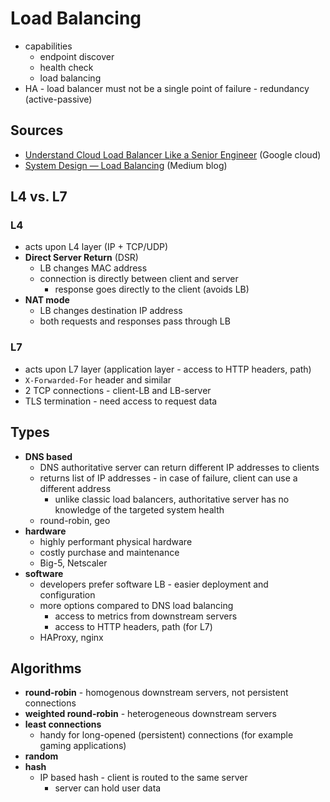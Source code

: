 # Load Balancing
- capabilities
    - endpoint discover
    - health check
    - load balancing
- HA - load balancer must not be a single point of failure - redundancy (active-passive)

## Sources
- [Understand Cloud Load Balancer Like a Senior Engineer](https://medium.com/google-cloud/understand-cloud-load-balancer-like-a-senior-engineer-d4f55f3111fc) (Google cloud)
- [System Design — Load Balancing](https://medium.com/must-know-computer-science/system-design-load-balancing-1c2e7675fc27) (Medium blog)

## L4 vs. L7

### L4
- acts upon L4 layer (IP + TCP/UDP)
- **Direct Server Return** (DSR)
    - LB changes MAC address
    - connection is directly between client and server
        - response goes directly to the client (avoids LB)
- **NAT mode**
    - LB changes destination IP address
    - both requests and responses pass through LB

### L7
- acts upon L7 layer (application layer - access to HTTP headers, path)
- `X-Forwarded-For` header and similar
- 2 TCP connections - client-LB and LB-server
- TLS termination - need access to request data

## Types
- **DNS based**
    - DNS authoritative server can return different IP addresses to clients
    - returns list of IP addresses - in case of failure, client can use a different address
        - unlike classic load balancers, authoritative server has no knowledge of the targeted system health
    - round-robin, geo
- **hardware**
    - highly performant physical hardware
    - costly purchase and maintenance
    - Big-5, Netscaler
- **software**
    - developers prefer software LB - easier deployment and configuration
    - more options compared to DNS load balancing
        - access to metrics from downstream servers
        - access to HTTP headers, path (for L7)
    - HAProxy, nginx

## Algorithms
- **round-robin** - homogenous downstream servers, not persistent connections
- **weighted round-robin** - heterogeneous downstream servers
- **least connections**
    - handy for long-opened (persistent) connections (for example gaming applications)
- **random**
- **hash**
    - IP based hash - client is routed to the same server
        - server can hold user data